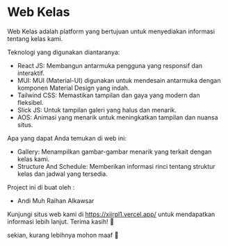 # Web Kelas
Web Kelas adalah platform yang bertujuan untuk menyediakan informasi tentang kelas kami. 

Teknologi yang digunakan diantaranya: 
- React JS: Membangun antarmuka pengguna yang responsif dan interaktif.
- MUI: MUI (Material-UI) digunakan untuk mendesain antarmuka dengan komponen Material Design yang indah.
- Tailwind CSS: Memastikan tampilan dan gaya yang modern dan fleksibel.
- Slick JS: Untuk tampilan galeri yang halus dan menarik.
- AOS: Animasi yang menarik untuk meningkatkan tampilan dan nuansa situs.

Apa yang dapat Anda temukan di web ini:
- Gallery: Menampilkan gambar-gambar menarik yang terkait dengan kelas kami.
- Structure And Schedule: Memberikan informasi rinci tentang struktur kelas dan jadwal yang tersedia.

Project ini di buat oleh :
- Andi Muh Raihan Alkawsar


Kunjungi situs web kami di https://xiirpl1.vercel.app/ untuk mendapatkan informasi lebih lanjut. Terima kasih! 🙏

sekian, kurang lebihnya mohon maaf 🙏













